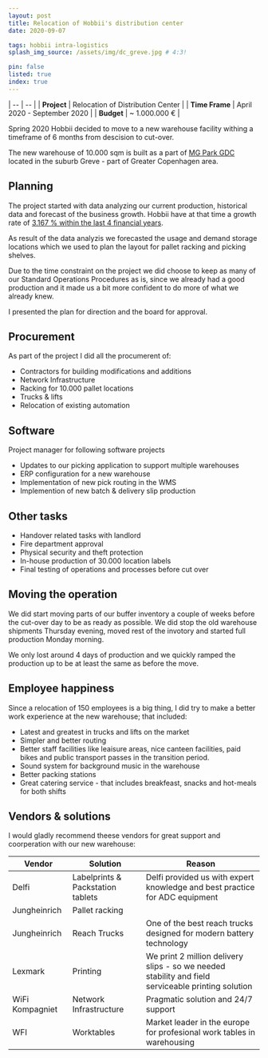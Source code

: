 ```yaml
---
layout: post
title: Relocation of Hobbii's distribution center
date: 2020-09-07 

tags: hobbii intra-logistics
splash_img_source: /assets/img/dc_greve.jpg # 4:3!

pin: false
listed: true
index: true
---
```


| -- | -- |
| **Project** | Relocation of Distribution Center |
| **Time Frame** | April 2020 - September 2020 |
| **Budget** | ~ 1.000.000 € |

Spring 2020 Hobbii decided to move to a new warehouse facility withing a timeframe of 6 months from descision to cut-over.

The new warehouse of 10.000 sqm is built as a part of [
MG Park GDC
](https://www.mgrealestate.eu/en/projects/mg-park-gdc) located in the suburb Greve - part of Greater Copenhagen area.

## Planning

The project started with data analyzing our current production, historical data and forecast of the business growth. Hobbii have at that time a growth rate of [3.167 % within the last 4 financial years](https://www.berlingske.dk/business/vaekst-paa-3167-procent-garnbutik-vinder-boersen-pris). 

As result of the data analyzis we forecasted the usage and demand storage locations which we used to plan the layout for pallet racking and picking shelves.

Due to the time constraint on the project we did choose to keep as many of our Standard Operations Procedures as is, since we already had a good production and it made us a bit more confident to do more of what we already knew.

I presented the plan for direction and the board for approval.

## Procurement

As part of the project I did all the procumerent of:

 * Contractors for building modifications and additions
 * Network Infrastructure
 * Racking for 10.000 pallet locations
 * Trucks & lifts
 * Relocation of existing automation

## Software

Project manager for following software projects

  * Updates to our picking application to support multiple warehouses
  * ERP configuration for a new warehouse
  * Implementation of new pick routing in the WMS
  * Implemention of new batch & delivery slip production

## Other tasks

  * Handover related tasks with landlord
  * Fire department approval
  * Physical security and theft protection
  * In-house production of 30.000 location labels
  * Final testing of operations and processes before cut over


## Moving the operation

We did start moving parts of our buffer inventory a couple of weeks before the cut-over day to be as ready as possible. We did stop the old warehouse shipments Thursday evening, moved rest of the invotory and started full production Monday morning.

We only lost around 4 days of production and we quickly ramped the production up to be at least the same as before the move.

## Employee happiness

Since a relocation of 150 employees is a big thing, I did try to make a better work experience at the new warehouse; that included:
* Latest and greatest in trucks and lifts on the market
* Simpler and better routing
* Better staff facilities like leaisure areas, nice canteen facilities, paid bikes and public transport passes in the transition period.
* Sound system for background music in the warehouse
* Better packing stations 
* Great catering service - that includes breakfeast, snacks and hot-meals for both shifts

## Vendors & solutions

I would gladly recommend theese vendors for great support and coorperation with our new warehouse:

| Vendor          | Solution                          | Reason |
| --------------- | --------------------------------- | ------ |
| Delfi           | Labelprints & Packstation tablets | Delfi provided us with expert knowledge and best practice for ADC equipment | 
| Jungheinrich    | Pallet racking                    | |
| Jungheinrich    | Reach Trucks                      | One of the best reach trucks designed for modern battery technology |
| Lexmark         | Printing                          | We print 2 million delivery slips  - so we needed stability and field serviceable printing solution |
| WiFi Kompagniet | Network Infrastructure            | Pragmatic solution and 24/7 support |
| WFI             | Worktables                        | Market leader in the europe for profesional work tables in warehousing |

